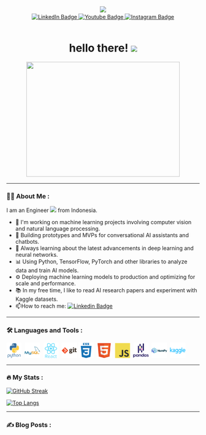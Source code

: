 <div id="header" align="center">
  <img src="https://media.giphy.com/media/EOmYN5kVP3W2Lyn6dx/giphy.gif" width="100"/>
  
  <div id="badges">
    <a href="https://linkedin.com/in/nurhikam/">
      <img src="https://img.shields.io/badge/LinkedIn-blue?style=for-the-badge&logo=linkedin&logoColor=white" alt="LinkedIn Badge"/>
    </a>
    <a href="#">
      <img src="https://img.shields.io/badge/YouTube-red?style=for-the-badge&logo=youtube&logoColor=white" alt="Youtube Badge"/>
    </a>
    <a href="https://instagram.com/nurhikam65/">
      <img src="https://img.shields.io/badge/Instagram-blue?style=for-the-badge&logo=instagram&logoColor=white" alt="Instagram Badge"/>
    </a>
  </div>

  <img src="https://komarev.com/ghpvc/?username=nurhikam&style=flat-square&color=blue" alt=""/>

  <h1>
    hello there!
    <img src="https://media.giphy.com/media/v1.Y2lkPTc5MGI3NjExZzV5eW5pbXU2NGluZjYwamQ0YnU5d3RibHFib2VtOGc4dHg3dWRlMiZlcD12MV9pbnRlcm5hbF9naWZfYnlfaWQmY3Q9cw/5A4gz2QktOjs3nYq1U/giphy.gif" width="30px"/>
  </h1>

</div>

<div align="center">
  <img src="https://media.giphy.com/media/zMukICnMEZmSf8zvXd/giphy.gif" width="400" height="300"/>
</div>

---

### :man_technologist: About Me : 

I am an Engineer <img src="https://media.giphy.com/media/WUlplcMpOCEmTGBtBW/giphy.gif" width="30"> from Indonesia.

- 🔬 I'm working on machine learning projects involving computer vision and natural language processing.
- 🤖 Building prototypes and MVPs for conversational AI assistants and chatbots.
- 🧠 Always learning about the latest advancements in deep learning and neural networks.
- 📊 Using Python, TensorFlow, PyTorch and other libraries to analyze data and train AI models.
- ⚙️ Deploying machine learning models to production and optimizing for scale and performance.
- 📚 In my free time, I like to read AI research papers and experiment with Kaggle datasets.
- :mailbox:How to reach me: [![Linkedin Badge](https://img.shields.io/badge/-nurhikam-blue?style=flat&logo=Linkedin&logoColor=white)](https://linkedin.com/in/nurhikam)

---

### :hammer_and_wrench: Languages and Tools :

<div>
  <img src="https://github.com/devicons/devicon/blob/master/icons/python/python-original-wordmark.svg" title="Python" alt="Python" width="40" height="40"/>&nbsp;
  <img src="https://github.com/devicons/devicon/blob/master/icons/mysql/mysql-original-wordmark.svg" title="MySQL"  alt="MySQL" width="40" height="40"/>&nbsp;
  <img src="https://github.com/devicons/devicon/blob/master/icons/react/react-original-wordmark.svg" title="React" alt="React" width="40" height="40"/>&nbsp;
  <img src="https://github.com/devicons/devicon/blob/master/icons/git/git-original-wordmark.svg" title="Git" **alt="Git" width="40" height="40"/>
  <img src="https://github.com/devicons/devicon/blob/master/icons/css3/css3-plain-wordmark.svg"  title="CSS3" alt="CSS" width="40" height="40"/>&nbsp;
  <img src="https://github.com/devicons/devicon/blob/master/icons/html5/html5-original.svg" title="HTML5" alt="HTML" width="40" height="40"/>&nbsp;
  <img src="https://github.com/devicons/devicon/blob/master/icons/javascript/javascript-original.svg" title="JavaScript" alt="JavaScript" width="40" height="40"/>&nbsp;
  <img src="https://github.com/devicons/devicon/blob/master/icons/pandas/pandas-original-wordmark.svg" title="" alt="" width="40" height="40"/>&nbsp;
  <img src="https://github.com/devicons/devicon/blob/master/icons/numpy/numpy-original-wordmark.svg" title="" alt="" width="40" height="40"/>&nbsp;
  <img src="https://github.com/devicons/devicon/blob/master/icons/kaggle/kaggle-original-wordmark.svg" title="" alt="" width="40" height="40"/>&nbsp;
</div>

---

### :fire: My Stats :

[![GitHub Streak](http://github-readme-streak-stats.herokuapp.com?user=nurhikam&theme=dark&background=000000)](https://git.io/streak-stats)

[![Top Langs](https://github-readme-stats.vercel.app/api/top-langs/?username=nurhikam&layout=compact&theme=vision-friendly-dark)](https://github.com/anuraghazra/github-readme-stats)

---

### :writing_hand: Blog Posts :

<!-- BLOG-POST-LIST:START -->
<!-- BLOG-POST-LIST:END -->


<!--
References:
https://www.sitepoint.com/github-profile-readme/
https://github.com/devicons/devicon/blob/master/icons/numpy/numpy-original-wordmark.svg

**nurhikam/nurhikam** is a ✨ _special_ ✨ repository because its `README.md` (this file) appears on your GitHub profile.

Here are some ideas to get you started:

- 🔭 I’m currently working on ...
- 🌱 I’m currently learning ...
- 👯 I’m looking to collaborate on ...
- 🤔 I’m looking for help with ...
- 💬 Ask me about ...
- 📫 How to reach me: ...
- 😄 Pronouns: ...
- ⚡ Fun fact: ...
-->

